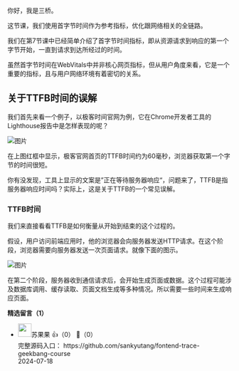 你好，我是三桥。

这节课，我们使用首字节时间作为参考指标，优化跟网络相关的全链路。

我们在第7节课中已经简单介绍了首字节时间指标，即从资源请求到响应的第一个字节开始，一直到请求到达所经过的时间。

虽然首字节时间在WebVitals中并非核心网页指标，但从用户角度来看，它是一个重要的指标，且与用户网络环境有着密切的关系。

## 关于TTFB时间的误解

我们首先来看一个例子，以极客时间官网为例，它在Chrome开发者工具的Lighthouse报告中是怎样表现的呢？

![图片](https://static001.geekbang.org/resource/image/0e/80/0e3553c43301b1706b50e5c4aa8d6480.png?wh=1750x991)

在上图红框中显示，极客官网首页的TTFB时间约为60毫秒，浏览器获取第一个字节的时间很短。

你有没发现，工具上显示的文案是”正在等待服务器响应“，问题来了，TTFB是指服务器响应时间吗？实际上，这是关于TTFB的一个常见误解。

### TTFB时间

我们来直接看看TTFB是如何衡量从开始到结束的这个过程的。

假设，用户访问前端应用时，他的浏览器会向服务器发送HTTP请求。在这个阶段，浏览器需要向服务器发送一次页面请求。就像下面的图示。

![图片](https://static001.geekbang.org/resource/image/47/80/476yy9f049af9af64f9a006e1f259480.png?wh=1750x538)

在第二个阶段，服务器收到通信请求后，会开始生成页面或数据。这个过程可能涉及数据库调用、缓存读取、页面文档生成等多种情况。所以需要一些时间来生成响应页面。
<div><strong>精选留言（1）</strong></div><ul>
<li><img src="https://static001.geekbang.org/account/avatar/00/2b/86/73/5190bbde.jpg" width="30px"><span>苏果果</span> 👍（0） 💬（0）<div>完整源码入口：
https:&#47;&#47;github.com&#47;sankyutang&#47;fontend-trace-geekbang-course</div>2024-07-18</li><br/>
</ul>